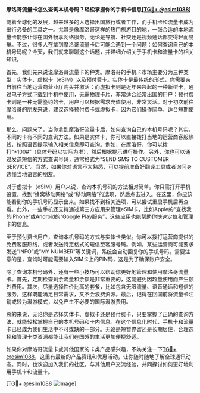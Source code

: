 **摩洛哥流量卡怎么查询本机号码？轻松掌握你的手机卡信息[[TG💪+ @esim1088](https://t.me/s/esim1088)]**

随着全球化的发展，越来越多的人选择出国旅行或者工作，而手机卡和流量卡成为出行必备的工具之一。尤其是像摩洛哥这样的热门旅游目的地，一张合适的本地流量卡能够让你在国外畅享网络服务，无论是导航、社交还是视频通话都变得轻而易举。不过，很多人在拿到摩洛哥流量卡后可能会遇到一个问题：如何查询自己的本机号码呢？今天，我们就来聊聊这个话题，并详细介绍关于手机卡和流量卡的相关知识。

首先，我们先来说说摩洛哥流量卡的种类。摩洛哥的手机卡市场主要分为三种类型：实体卡、虚拟卡（eSIM）以及预付费卡。实体卡是最传统的形式，你需要亲自前往当地运营商营业厅购买并激活；而虚拟卡则是近年来兴起的一种新型卡，通过电子方式下载到手机中使用，无需物理卡片，非常适合经常出国的用户；预付费卡则是一种无需签约的卡，用户可以根据需求充值使用，非常灵活。对于初次前往摩洛哥的朋友来说，建议选择预付费卡或虚拟卡，因为它们操作简单，适合短期使用。

那么，问题来了，当你拿到摩洛哥流量卡后，如何查询自己的本机号码呢？其实，不同的卡有不同的查询方法。如果是实体卡，你可以直接拨打当地的运营商客服热线，按照语音提示输入相关信息即可查询。例如，在摩洛哥，你可以拨打“*100#”（具体号码以实际为准），然后根据提示进行操作。另外，你也可以通过发送短信的方式查询号码，通常格式为“SEND SMS TO CUSTOMER SERVICE”。当然，如果你对语言不太熟悉，可以提前准备好翻译工具或者询问身边懂当地语言的朋友。

对于虚拟卡（eSIM）用户来说，查询本机号码的方法相对简单。你只需打开手机设置，找到“蜂窝移动网络”或“移动网络”的选项，然后点击进入。在这里，你应该能看到你的手机号码显示出来。如果找不到相关选项，可以尝试重启手机后再查看。此外，一些手机还支持通过第三方应用来管理eSIM卡，比如Apple的“查找我的iPhone”或Android的“Google Play服务”，这些应用也能帮助你快速定位和管理卡的信息。

至于预付费卡用户，查询本机号码的方式与实体卡类似。你可以拨打运营商提供的免费客服热线，或者发送特定格式的短信至客服号码。例如，某些运营商可能要求发送“INFO”或“MY NUMBER”等关键词，系统会自动回复你的手机号码。需要注意的是，查询时可能需要输入SIM卡上的PIN码，这是为了确保账户安全。

除了查询本机号码外，还有一些小技巧可以帮助你更好地管理和使用摩洛哥流量卡。首先，定期检查剩余流量和余额是非常重要的，这能避免因超量使用而产生额外费用。其次，尽量选择性价比高的套餐，比如包含无限流量、语音通话和短信的服务，这样既能满足日常需求，又不会浪费资源。最后，记得在回国前将流量卡注销或转为漫游模式，以免产生不必要的国际漫游费用。

总的来说，无论你是选择实体卡、虚拟卡还是预付费卡，只要掌握了正确的查询方法，就能轻松掌握自己的本机号码和卡内信息。在这个信息化时代，手机卡和流量卡已经成为我们生活中不可或缺的一部分。无论是短暂停留还是长期居住，合理选择和管理卡类资源都能让我们在国外的生活更加便捷舒适。

如果你对摩洛哥流量卡或其他国家的卡类产品感兴趣，不妨关注一下[TG💪+ @esim1088](https://t.me/s/esim1088)，这里有最新的产品资讯和优惠活动，让你随时随地了解全球通讯动态。同时，也欢迎加入我们的社区，与其他用户交流经验，共同探讨如何更好地利用手机卡和流量卡。

[[TG💪+ @esim1088](https://t.me/s/esim1088) ![Image](https://i.postimg.cc/4NQfJmqS/Snipaste-2025-05-13-00-14-12.png)]